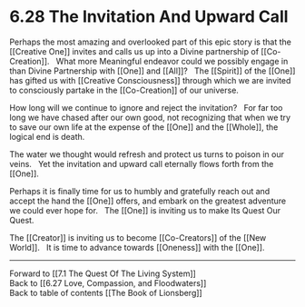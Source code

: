 # 6.28 The Invitation And Upward Call

Perhaps the most amazing and overlooked part of this epic story is that the [[Creative One]] invites and calls us up into a Divine partnership of [[Co-Creation]]. 
 
What more Meaningful endeavor could we possibly engage in than Divine Partnership with [[One]] and [[All]]? 
 
The [[Spirit]] of the [[One]] has gifted us with [[Creative Consciousness]] through which we are invited to consciously partake in the [[Co-Creation]] of our universe.

How long will we continue to ignore and reject the invitation? 
 
For far too long we have chased after our own good, not recognizing that when we try to save our own life at the expense of the [[One]] and the [[Whole]], the logical end is death. 

The water we thought would refresh and protect us turns to poison in our veins.
 
Yet the invitation and upward call eternally flows forth from the [[One]]. 

Perhaps it is finally time for us to humbly and gratefully reach out and accept the hand the [[One]] offers, and embark on the greatest adventure we could ever hope for.  
The [[One]] is inviting us to make Its Quest Our Quest. 

The [[Creator]] is inviting us to become [[Co-Creators]] of the [[New World]]. 
 
It is time to advance towards [[Oneness]] with the [[One]]. 

___

Forward to [[7.1 The Quest Of The Living System]]            
Back to [[6.27 Love, Compassion, and Floodwaters]]            
Back to table of contents [[The Book of Lionsberg]]  